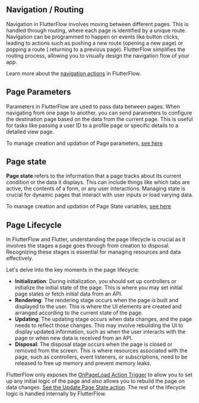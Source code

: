 

## Navigation / Routing

Navigation in FlutterFlow involves moving between different pages. This is
handled through routing, where each page is identified by a unique route.
Navigation can be programmed to happen on events like button clicks, leading to
actions such as pushing a new route (opening a new page) or popping a route (
returning to a previous page). FlutterFlow simplifies the routing process,
allowing you to visually design the navigation flow of your app.

Learn more about the [navigation actions](dump-2#navigation) in FlutterFlow.

## Page Parameters

Parameters in FlutterFlow are used to pass data between pages. When navigating
from one page to another, you can send parameters to configure the destination
page based on the data from the current page. This is useful for tasks like
passing a user ID to a profile page or specific details to a detailed view page.

To manage creation and updation of Page parameters, [see here](dump-2#page-parameters)

## Page state

**Page state** refers to the information that a page tracks about its current
condition or the data it displays. This can include things like which tabs are
active, the contents of a form, or any user interactions. Managing state is
crucial for dynamic pages that interact with user inputs or load varying data.

To manage creation and updation of Page State variables, [see here](dump-2#page-state)

## Page Lifecycle

In FlutterFlow and Flutter, understanding the page lifecycle is crucial as it
involves the stages a page goes through from creation to disposal. Recognizing
these stages is essential for managing resources and data effectively.

Let's delve into the key moments in the page lifecycle:

* **Initialization**: During initialization, you should set up
  controllers or initialize the initial state of the page. This is where you may
  set initial page states or fetch initial data from an API.
* **Rendering**: The rendering stage occurs when the page is built and displayed
  to
  the user. This is where the UI elements are created and arranged according to
  the current state of the page.
* **Updating**: The updating stage occurs when data changes, and the page needs
  to
  reflect those changes. This may involve rebuilding the UI to display updated
  information, such as when the user interacts with the page or when new data is
  received from an API.
* **Disposal**: The disposal stage occurs when the page is closed or removed
  from the
  screen. This is where resources associated with the page, such as controllers,
  event listeners, or subscriptions, need to be released to free up memory and
  prevent memory leaks.

FlutterFlow only exposes the [OnPageLoad Action Trigger](dump-2#page-action-triggers) to allow
you to set up
any initial logic of the page and also allows you to rebuild the page on data
changes. [See the Update Page State action](dump-2#update-page-state-action).
The rest of the lifecycle logic is handled internally by FlutterFlow. 


